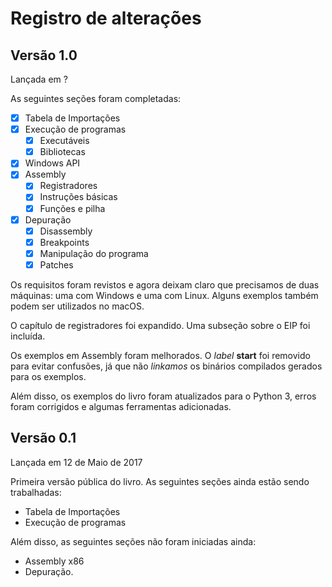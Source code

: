 # Registro de alterações

## Versão 1.0

Lançada em ?

As seguintes seções foram completadas:

* [x] Tabela de Importações
* [x] Execução de programas
  * [x] Executáveis
  * [x] Bibliotecas
* [x] Windows API
* [x] Assembly
  * [x] Registradores
  * [x] Instruções básicas
  * [x] Funções e pilha
* [x] Depuração
  * [x] Disassembly
  * [x] Breakpoints
  * [x] Manipulação do programa
  * [x] Patches

Os requisitos foram revistos e agora deixam claro que precisamos de duas máquinas: uma com Windows e uma com Linux. Alguns exemplos também podem ser utilizados no macOS.

O capítulo de registradores foi expandido. Uma subseção sobre o EIP foi incluída.

Os exemplos em Assembly foram melhorados. O _label_ **start** foi removido para evitar confusões, já que não _linkamos_ os binários compilados gerados para os exemplos.

Além disso, os exemplos do livro foram atualizados para o Python 3, erros foram corrigidos e algumas ferramentas adicionadas.

## Versão 0.1

Lançada em 12 de Maio de 2017

Primeira versão pública do livro. As seguintes seções ainda estão sendo trabalhadas:

* Tabela de Importações
* Execução de programas

Além disso, as seguintes seções não foram iniciadas ainda:

* Assembly x86
* Depuração.
